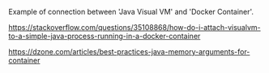 Example of connection between 'Java Visual VM' and 'Docker Container'.

https://stackoverflow.com/questions/35108868/how-do-i-attach-visualvm-to-a-simple-java-process-running-in-a-docker-container

https://dzone.com/articles/best-practices-java-memory-arguments-for-container

